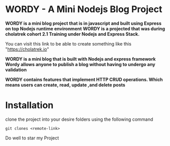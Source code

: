 # WORDY - A Mini Nodejs Blog Project

**WORDY is a mini blog project that is in javascript and built using Express on top Nodejs runtime environment**
**WORDY is a projected that was during cholatrek  cohort 2.1 Training under Nodejs and Express Stack.**

You can visit this link to be able to create something like this "https://cholatrek.io"

**WORDY is a mini blog that is built with Nodejs and express framework Wordy allows anyone to publish a blog without having to undergo any validation**

**WORDY contains features that implement HTTP CRUD operations. Which means users can create, read, update ,and delete posts**

# Installation

clone  the project into your desire folders using the following command 

```
git clones <remote-link>

```


Do well to star my Project

<!-- $ git push origin master
Username for 'https://github.com': your_user_name
Password for 'https://your_user_name@github.com': 
remote: Invalid username or password.
fatal: Authentication failed for 'https://github.com/your_user_name/repo_name.git/' -->